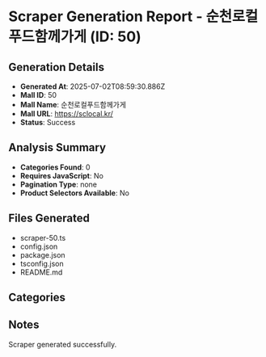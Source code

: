 # Scraper Generation Report - 순천로컬푸드함께가게 (ID: 50)

## Generation Details
- **Generated At**: 2025-07-02T08:59:30.886Z
- **Mall ID**: 50
- **Mall Name**: 순천로컬푸드함께가게
- **Mall URL**: https://sclocal.kr/
- **Status**: Success

## Analysis Summary
- **Categories Found**: 0
- **Requires JavaScript**: No
- **Pagination Type**: none
- **Product Selectors Available**: No

## Files Generated
- scraper-50.ts
- config.json
- package.json
- tsconfig.json
- README.md

## Categories



## Notes
Scraper generated successfully.
